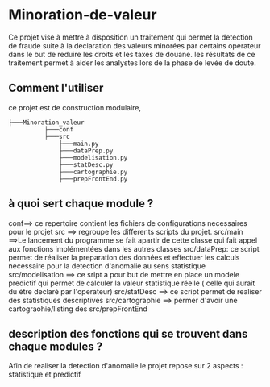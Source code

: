 # Minoration-de-valeur
Ce projet vise à mettre à disposition un traitement qui permet la detection de fraude suite à la declaration des valeurs minorées par certains operateur dans le but de reduire les droits et les taxes de douane.
les résultats de ce traitement permet à aider les analystes lors de la phase de levée de doute.
## Comment l'utiliser
ce projet est de construction modulaire,


```
├───Minoration_valeur
          ├───conf
          ├───src
              ├───main.py
              ├───dataPrep.py
              ├───modelisation.py
              ├───statDesc.py
              ├───cartographie.py
              ├───prepFrontEnd.py
```
## à quoi sert chaque module ?
conf==> ce repertoire contient les fichiers de configurations necessaires pour le projet
src ==> regroupe les differents scripts du projet.
src/main ==>Le lancement du programme se fait apartir de cette classe qui fait appel aux fonctions implémentées dans les autres classes 
src/dataPrep: ce script permet de réaliser la preparation des données et effectuer les calculs necessaire pour la detection d'anomalie au sens statistique 
src/modelisation ==> ce sript a pour but de mettre en place un modele predictif qui permet de calculer la valeur statistique réelle ( celle qui aurait du étre declaré par l'operateur)
src/statDesc ==> ce script permet de realiser des statistiques descriptives
src/cartographie ==> permer d'avoir une cartograohie/listing des 
src/prepFrontEnd
## description des fonctions qui se trouvent dans chaque modules ?

Afin de realiser la detection d'anomalie le projet  repose sur 2 aspects : statistique et predictif




 



